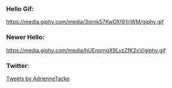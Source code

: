### Hello Gif: 

https://media.giphy.com/media/3ornk57KwDXf81rjWM/giphy.gif

### Newer Hello:
https://media.giphy.com/media/hUEnpmgX9LyzZfK2xV/giphy.gif

### Twitter: 

<a class="twitter-timeline" data-width="900" data-height="600" href="https://twitter.com/AdrienneTacke?ref_src=twsrc%5Etfw">Tweets by AdrienneTacke</a><script async src="https://platform.twitter.com/widgets.js" charset="utf-8"></script>